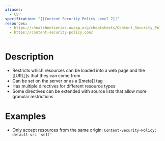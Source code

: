 ```yaml
---
aliases:
  - CSP
specification: "[[Content Security Policy Level 2]]"
resources:
  - https://cheatsheetseries.owasp.org/cheatsheets/Content_Security_Policy_Cheat_Sheet.html
  - https://content-security-policy.com/
---
```

# Description
- Restricts which resources can be loaded into a web page and the [[URL]]s that they can come from
- Can be set on the server or as a [[meta]] tag
- Has multiple directives for different resource types
- Some directives can be extended with source lists that allow more granular restrictions
# Examples
- Only accept resources from the same origin:
  `Content-Security-Policy: default-src 'self'`